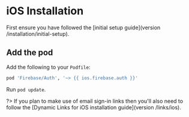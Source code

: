 # iOS Installation

First ensure you have followed the [initial setup guide](version /installation/initial-setup).

## Add the pod

Add the following to your `Podfile`:

```ruby
pod 'Firebase/Auth', '~> {{ ios.firebase.auth }}'
```

Run `pod update`.

?> If you plan to make use of email sign-in links then you'll also need to follow the [Dynamic Links for iOS installation guide](version /links/ios).